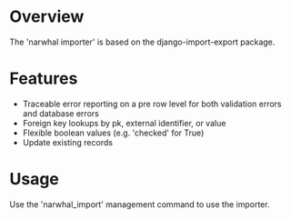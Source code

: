 # Overview
The 'narwhal importer' is based on the django-import-export package.

# Features
- Traceable error reporting on a pre row level for both validation errors and database errors
- Foreign key lookups by pk, external identifier, or value 
- Flexible boolean values (e.g. 'checked' for True)
- Update existing records

# Usage
Use the 'narwhal_import' management command to use the importer.
